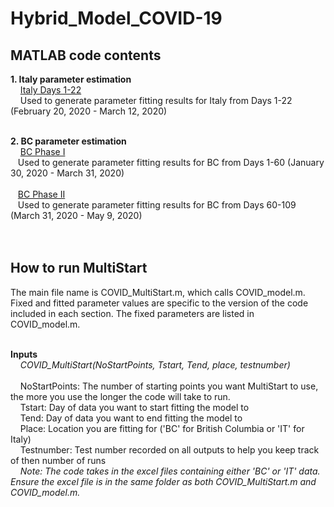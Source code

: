 # Hybrid_Model_COVID-19

## MATLAB code contents
**1. Italy parameter estimation**
<br /> &nbsp;&nbsp;&nbsp;
[Italy Days 1-22](https://github.com/cedholm/Hybrid_Model_COVID-19/tree/main/Italy%20Parameter%20Estimation)
<br /> &nbsp;&nbsp;&nbsp;
Used to generate parameter fitting results for Italy from Days 1-22 (February 20, 2020 - March 12, 2020)
<br /> &nbsp;&nbsp;


**2. BC parameter estimation**
<br /> &nbsp;&nbsp;&nbsp;
[BC Phase I](https://github.com/cedholm/Hybrid_Model_COVID-19/tree/main/BC%20Parameter%20Estimation/Phase%201)
<br /> &nbsp;&nbsp;
Used to generate parameter fitting results for BC from Days 1-60 (January 30, 2020 - March 31, 2020)
<br /> &nbsp;&nbsp;
<br /> &nbsp;&nbsp;
[BC Phase II](https://github.com/cedholm/Hybrid_Model_COVID-19/tree/main/BC%20Parameter%20Estimation/Phase%202)
<br /> &nbsp;&nbsp;
Used to generate parameter fitting results for BC from Days 60-109 (March 31, 2020 - May 9, 2020)
<br /> &nbsp;&nbsp;
<br /> &nbsp;&nbsp;


## How to run MultiStart
The main file name is COVID_MultiStart.m, which calls COVID_model.m. Fixed and fitted parameter values are specific to the version of the code included in each section. The fixed parameters are listed in COVID_model.m.
<br /> &nbsp;&nbsp;

**Inputs**
<br /> &nbsp;&nbsp;&nbsp;
*COVID_MultiStart(NoStartPoints, Tstart, Tend, place, testnumber)*
<br /> &nbsp;&nbsp;&nbsp;
<br /> &nbsp;&nbsp;&nbsp;
NoStartPoints: The number of starting points you want MultiStart to use, the more you use the longer the code will take to run. 
<br /> &nbsp;&nbsp;&nbsp;
Tstart: Day of data you want to start fitting the model to 
<br /> &nbsp;&nbsp;&nbsp;
Tend: Day of data you want to end fitting the model to 
<br /> &nbsp;&nbsp;&nbsp;
Place: Location you are fitting for ('BC' for British Columbia or 'IT' for Italy)
<br /> &nbsp;&nbsp;&nbsp;
Testnumber: Test number recorded on all outputs to help you keep track of then number of runs
<br /> &nbsp;&nbsp;&nbsp;
*Note: The code takes in the excel files containing either 'BC' or 'IT' data. Ensure the excel file is in the same folder as both COVID_MultiStart.m and COVID_model.m.*
<br /> &nbsp;&nbsp;&nbsp;

